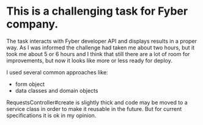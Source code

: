 # This is a challenging task for Fyber company.

The task interacts with Fyber developer API and displays results in a proper way.
As I was informed the challenge had taken me about two hours, but it took me about 5 or 6 hours and
I think that still there are a lot of room for improvements, but now it looks like more or less ready for deploy.

I used several common approaches like:

- form object
- data classes and domain objects

RequestsController#create is slightly thick and code may be moved to a service class in order to make it reusable in the future.
But for current specifications it is ok in my opinion.
